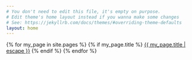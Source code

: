 ```yaml
---
# You don't need to edit this file, it's empty on purpose.
# Edit theme's home layout instead if you wanna make some changes
# See: https://jekyllrb.com/docs/themes/#overriding-theme-defaults
layout: home
---
```


{% for my_page in site.pages %}
  {% if my_page.title %}
  <a class="page-link" href="{{ my_page.url | relative_url }}">{{ my_page.title | escape }}</a>
  {% endif %}
{% endfor %}